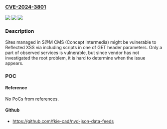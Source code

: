 ### [CVE-2024-3801](https://cve.mitre.org/cgi-bin/cvename.cgi?name=CVE-2024-3801)
![](https://img.shields.io/static/v1?label=Product&message=S%40M%20CMS&color=blue)
![](https://img.shields.io/static/v1?label=Version&message=0%3C%3D%203.3%20&color=brighgreen)
![](https://img.shields.io/static/v1?label=Vulnerability&message=CWE-79%20Improper%20Neutralization%20of%20Input%20During%20Web%20Page%20Generation%20('Cross-site%20Scripting')&color=brighgreen)

### Description

Sites managed in S@M CMS (Concept Intermedia) might be vulnerable to Reflected XSS via including scripts in one of GET header parameters. Only a part of observed services is vulnerable, but since vendor has not investigated the root problem, it is hard to determine when the issue appears.

### POC

#### Reference
No PoCs from references.

#### Github
- https://github.com/fkie-cad/nvd-json-data-feeds

